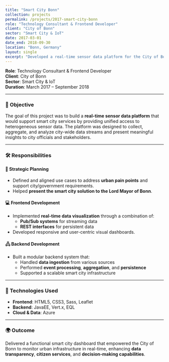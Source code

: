 ```yaml
---
title: "Smart City Bonn"
collection: projects
permalink: /projects/2017-smart-city-bonn
role: "Technology Consultant & Frontend Developer"
client: "City of Bonn"
sector: "Smart City & IoT"
date: 2017-03-01
date_end: 2018-09-30
location: "Bonn, Germany"
layout: single
excerpt: "Developed a real-time sensor data platform for the City of Bonn to deliver smart city services using event-driven architecture and interactive visualizations."
---
```


**Role**: Technology Consultant & Frontend Developer  
**Client**: City of Bonn  
**Sector**: Smart City & IoT  
**Duration**: March 2017 – September 2018  

---

### 🎯 Objective

The goal of this project was to build a **real-time sensor data platform** that would support smart city services by providing unified access to heterogeneous sensor data. The platform was designed to collect, aggregate, and analyze city-wide data streams and present meaningful insights to city officials and stakeholders.

---

### 🛠 Responsibilities

#### 📌 Strategic Planning
- Defined and aligned use cases to address **urban pain points** and support city/government requirements.
- Helped **present the smart city solution to the Lord Mayor of Bonn**.

#### 💻 Frontend Development
- Implemented **real-time data visualization** through a combination of:
  - **Pub/Sub systems** for streaming data
  - **REST interfaces** for persistent data
- Developed responsive and user-centric visual dashboards.

#### 🖧 Backend Development
- Built a modular backend system that:
  - Handled **data ingestion** from various sources
  - Performed **event processing**, **aggregation**, and **persistence**
  - Supported a scalable smart city infrastructure

---

### 🧪 Technologies Used

- **Frontend**: HTML5, CSS3, Sass, Leaflet  
- **Backend**: JavaEE, Vert.x, EQL  
- **Cloud & Data**: Azure

---

### 🌍 Outcome

Delivered a functional smart city dashboard that empowered the City of Bonn to monitor urban infrastructure in real-time, enhancing **data transparency**, **citizen services**, and **decision-making capabilities**.

